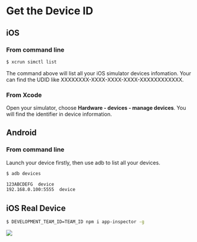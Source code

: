 # Get the Device ID

## iOS

### From command line

```bash
$ xcrun simctl list
```

The command above will list all your iOS simulator devices infomation. Your can find the UDID like XXXXXXXX-XXXX-XXXX-XXXX-XXXXXXXXXXXX.

### From Xcode

Open your simulator, choose **Hardware - devices - manage devices**. You will find the identifier in device information.

## Android

### From command line

Launch your device firstly, then use adb to list all your devices.

```bash
$ adb devices

123ABCDEFG	device
192.168.0.100:5555	device
```

## iOS Real Device

```bash
$ DEVELOPMENT_TEAM_ID=TEAM_ID npm i app-inspector -g
```

![](/app-inspector/assets/6d308bd9gy1fg7cnt9hf6j20t70h7782.jpg)
